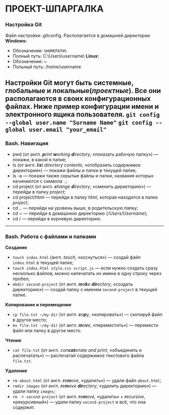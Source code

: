 # ПРОЕКТ-ШПАРГАЛКА

### Настройка Git
Файл настройки .gitconfig.
Располагается в домашней директории 
**Windows:**
- Обозначение: `%HOMEPATH%`
- Полный путь: C:\\Users\\username\\
**Linux:**
- Обозначение: ~
- Польный путь: /home/username

Настройки Git могут быть **системные**, **глобальные** и **локальные**(*проектные*).
Все они располагаются в своих конфигурационных файлах.
Ниже пример конфигурации имени и электронного ящика пользователя.
`git config --global user.name "Surname Name"`
`git config --global user.email "your_email"`
---
### Bash. Навигация
- pwd (от англ. _**p**rint **w**orking **d**irectory_, «показать рабочую папку») — покажи, в какой я папке;
- ls (от англ. _**l**i**s**t directory contents_, «отобразить содержимое директории») — покажи файлы и папки в текущей папке;
- ls -a — покажи также скрытые файлы и папки, названия которых начинаются с символа `.`;
- cd project (от англ. _**c**hange **d**irectory_, «сменить директорию») — перейди в папку *project*;
- cd project/html — перейди в папку *html*, которая находится в папке *project*;
- cd .. — перейди на уровень выше, в родительскую папку;
- cd ~ — перейди в домашнюю директорию (*/Users/Username*);
- cd / — перейди в корневую директорию.
---
### Bash. Работа с файлами и папками
**Создание**
- `touch index.html` (англ. _touch,_ «коснуться») — создай файл `index.html` в текущей папке;
- `touch index.html style.css script.js` — если нужно создать сразу несколько файлов, можно напечатать их имена в одну строку через пробел;
- `mkdir second-project` (от англ. _**m**a**k**e **dir**ectory_, «создать директорию») — создай папку с именем `second-project` в текущей папке.

**Копирование и перемещение**
- `cp file.txt ~/my-dir` (от англ. _**c**o**p**y_, «копировать») — скопируй файл в другое место;
- `mv file.txt ~/my-dir` (от англ. _**m**o**v**e_, «переместить») — перемести файл или папку в другое место.

**Чтение**
- `cat file.txt` (от англ. _con**cat**enate and print_, «объединить и распечатать») — распечатай содержимое текстового файла `file.txt`.

**Удаление**
- `rm about.html` (от англ. _**r**e**m**ove_, «удалить») — удали файл `about.html`;
- `rmdir images` (от англ. _**r**e**m**ove **dir**ectory_, «удалить директорию») — удали папку `images`;
- `rm -r second-project` (от англ. _**r**e**m**ove,_ «удалить» + _**r**ecursive_, «рекурсивный») — удали папку `second-project` и всё, что она содержит.
